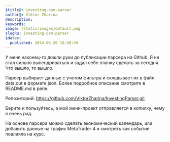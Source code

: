 ```yaml
---
$title@: investing-com-parser
author@: Viktor Zharina
description: 
keywords: 
image: /static/images/default.png
slugRu: investing-com-parser
$dates:
  published: 2014-05-26 15:50:45
---
```

У меня наконец-то дошли руки до публикации парсера на Github. Я не стал сильно выпендриваться и задал себе планку сделать за сегодня. Что вышло, то вышло. 

Парсер выбирает данные с учетом фильтра и складывает их в файл data.out в формате json. Более подробное описание смотрите в README.md в репе.

Репозиторий: https://github.com/ViktorZharina/InvestingParser.git

Берите и пользуйтесь, а мой мини-проект отправляется в копилку, чему я очень рад.

На основе парсера можно сделать экономический календарь, или добавить данные на график MetaTrader 4 и смотреть как событие повлияло на курс.